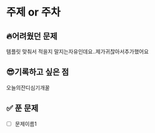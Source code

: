# 주제 or 주차

## 🔥어려웠던 문제
템플릿 맞춰서 적을지 말지는자유인데요..제가귀찮아서추가했어요

## 😎기록하고 싶은 점
오늘의잔디심기개꿀

## ✅ 푼 문제
- [ ] 문제이름1
